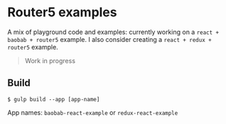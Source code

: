 # Router5 examples

A mix of playground code and examples: currently working on a `react + baobab + router5` example. I also consider
creating a `react + redux + router5` example.

> Work in progress

## Build

    $ gulp build --app [app-name]

App names: `baobab-react-example` or `redux-react-example`

